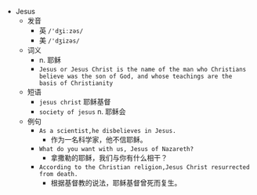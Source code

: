 - Jesus
  - 发音
    - 英 `/'dʒiːzəs/`
    - 美 `/'dʒizəs/`
  - 词义
    - n. 耶稣
    - `Jesus or Jesus Christ is the name of the man who Christians believe was the son of God, and whose teachings are the basis of Christianity`
  - 短语
    - `jesus christ` 耶稣基督 
    - `society of jesus` n. 耶稣会 
  - 例句
    - `As a scientist,he disbelieves in Jesus.`
      - 作为一名科学家，他不信耶稣。
    - `What do you want with us, Jesus of Nazareth?`
      - 拿撒勒的耶稣，我们与你有什么相干？
    - `According to the Christian religion,Jesus Christ resurrected from death.`
      - 根据基督教的说法，耶稣基督曾死而复生。

